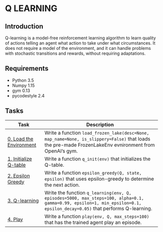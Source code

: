 # Q LEARNING

## Introduction

Q-learning is a model-free reinforcement learning algorithm to learn quality of actions telling an agent what action to take under what circumstances. It does not require a model of the environment, and it can handle problems with stochastic transitions and rewards, without requiring adaptations.

## Requirements

- Python 3.5
- Numpy 1.15
- gym 0.13
- pycodestyle 2.4

## Tasks

| Task                                       | Description                                                                                                                                                            |
|--------------------------------------------|------------------------------------------------------------------------------------------------------------------------------------------------------------------------|
| [0. Load the Environment](./0-load_env.py) | Write a function `load_frozen_lake(desc=None, map_name=None, is_slippery=False)` that loads the pre-made FrozenLakeEnv evnironment from OpenAI’s gym.                  |
| [1. Initialize Q-table](./1-q_init.py)     | Write a function `q_init(env)` that initializes the Q-table.                                                                                                           |
| [2. Epsilon Greedy](./2-epsilon_greedy.py) | Write a function `epsilon_greedy(Q, state, epsilon)` that uses epsilon-greedy to determine the next action.                                                            |
| [3. Q-learning](./3-q_learning.py)         | Write the function `q_learning(env, Q, episodes=5000, max_steps=100, alpha=0.1, gamma=0.99, epsilon=1, min_epsilon=0.1, epsilon_decay=0.05)` that performs Q-learning. |
| [4. Play](./4-play.py)                     | Write a function `play(env, Q, max_steps=100)` that has the trained agent play an episode.                                                                             |

